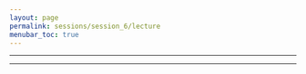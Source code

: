 ```yaml
---
layout: page
permalink: sessions/session_6/lecture
menubar_toc: true
---
```


<script src="{{ site.baseurl }}/assets/js/vanilla-back-to-top.min.js"></script>
<script>addBackToTop()</script>


<object data="assets/DCEG_Lecture_6_Integrative_Methods.pdf" width="1000" height="1000" type='application/pdf'></object>

---

<object data="assets/MR_intro2023.pdf" width="1000" height="1000" type='application/pdf'></object>

---